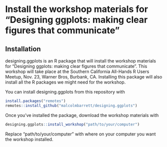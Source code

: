 
<!-- README.md is generated from README.Rmd. Please edit that file -->

# Install the workshop materials for “Designing ggplots: making clear figures that communicate”

<!-- badges: start -->

<!-- badges: end -->

## Installation

designing.ggplots is an R package that will install the workshop
materials for “Designing ggplots: making clear figures that
communicate”. This workshop will take place at the Southern California
All-Hands R Users Meetup, Nov. 23, Warner Bros, Burbank, CA. Installing
this package will also install all the R packages we might need for the
workshop.

You can install designing.ggplots from this repository with

``` r
install.packages("remotes")
remotes::install_github("malcolmbarrett/designing.ggplots")
```

Once you’ve installed the package, download the workshop materials with

``` r
designing.ggplots::install_workshop("path/to/your/computer")
```

Replace “path/to/your/computer” with where on your computer you want the
workshop installed.
